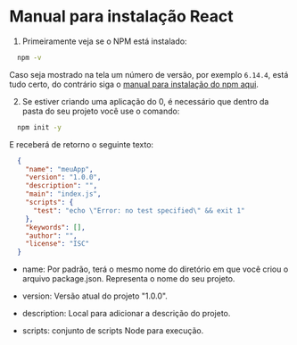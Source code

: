 # Manual para instalação React

1. Primeiramente veja se  o NPM está instalado:

```sh
  npm -v
```

Caso seja mostrado na tela um número de versão, por exemplo `6.14.4`, está tudo certo, do contrário siga o [manual para instalação do npm aqui](../npm).

2. Se estiver criando uma aplicação do 0, é necessário que dentro da pasta do seu projeto você use o comando:

```sh
  npm init -y
```

E receberá de retorno o seguinte texto:
```json
  {
    "name": "meuApp",
    "version": "1.0.0",
    "description": "",
    "main": "index.js",
    "scripts": {
      "test": "echo \"Error: no test specified\" && exit 1"
    },
    "keywords": [],
    "author": "",
    "license": "ISC"
  }
```

- name: Por padrão, terá o mesmo nome do diretório em que você criou o arquivo package.json. Representa o nome do seu projeto.

- version: Versão atual do projeto "1.0.0".

- description: Local para adicionar a descrição do projeto.

- scripts: conjunto de scripts Node para execução.

